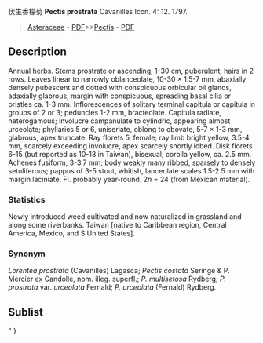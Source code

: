 伏生香檬菊 **Pectis prostrata** Cavanilles Icon. 4: 12. 1797.

> [Asteraceae](http://www.iplant.cn/info/Asteraceae?t=foc) - [PDF](http://www.iplant.cn/foc/pdf/Asteraceae.pdf)>>[Pectis](http://www.iplant.cn/info/Pectis?t=foc) - [PDF](http://www.iplant.cn/foc/pdf/Pectis.pdf)

## Description

Annual herbs. Stems prostrate or ascending, 1-30 cm, puberulent, hairs in 2 rows. Leaves linear to narrowly oblanceolate, 10-30 × 1.5-7 mm, abaxially densely pubescent and dotted with conspicuous orbicular oil glands, adaxially glabrous, margin with conspicuous, spreading basal cilia or bristles ca. 1-3 mm. Inflorescences of solitary terminal capitula or capitula in groups of 2 or 3; peduncles 1-2 mm, bracteolate. Capitula radiate, heterogamous; involucre campanulate to cylindric, appearing almost urceolate; phyllaries 5 or 6, uniseriate, oblong to obovate, 5-7 × 1-3 mm, glabrous, apex truncate. Ray florets 5, female; ray limb bright yellow, 3.5-4 mm, scarcely exceeding involucre, apex scarcely shortly lobed. Disk florets 6-15 (but reported as 10-18 in Taiwan), bisexual; corolla yellow, ca. 2.5 mm. Achenes fusiform, 3-3.7 mm; body weakly many ribbed, sparsely to densely setuliferous; pappus of 3-5 stout, whitish, lanceolate scales 1.5-2.5 mm with margin laciniate. Fl. probably year-round. 2*n* = 24 (from Mexican material).

### Statistics
Newly introduced weed cultivated and now naturalized in grassland and along some riverbanks. Taiwan [native to Caribbean region, Central America, Mexico, and S United States].

### Synonym
*Lorentea prostrata* (Cavanilles) Lagasca; *Pectis costata* Seringe & P. Mercier ex Candolle, nom. illeg. superfl.; *P. multisetosa* Rydberg; *P. prostrata* var. *urceolata* Fernald; *P. urceolata* (Fernald) Rydberg.

## Sublist
"
}